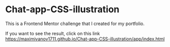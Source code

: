 # Chat-app-CSS-illustration
This is a Frontend Mentor challenge that I created for my portfolio.

If you want to see the result, click on this link https://maximivanov1711.github.io/Chat-app-CSS-illustration/app/index.html
